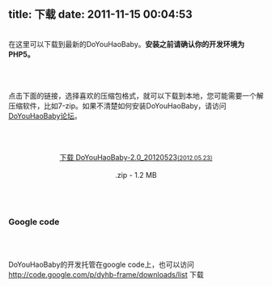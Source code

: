 title: 下载
date: 2011-11-15 00:04:53
---

<p>
	<br />
在这里可以下载到最新的DoYouHaoBaby。<strong>安装之前请确认你的开发环境为PHP5。</strong> 
</p>
<br />
<p>
	<br />
点击下面的链接，选择喜欢的压缩包格式，就可以下载到本地，您可能需要一个解压缩软件，比如7-zip。如果不清楚如何安装DoYouHaoBaby，请访问 <a target="_blank" href="http://bbs.doyouhaobaby.net">DoYouHaoBaby论坛</a>。
</p>
<br />
<p style="text-align:center;">
	<br />
<a href="http://dyhb-frame.googlecode.com/files/DoYouHaoBaby-2.0_20120523.zip" class="button">下载 DoYouHaoBaby-2.0_20120523<small>(2012.05.23)</small></a><br />
<br />
.zip - 1.2 MB
</p>
<br />
<h3>
	<br />
Google code<br />
</h3>
<br />
<p>
	<br />
DoYouHaoBaby的开发托管在google code上，也可以访问 <a href="http://code.google.com/p/dyhb-frame/downloads/list" title="Google code下载">http://code.google.com/p/dyhb-frame/downloads/list</a> 下载
</p>
